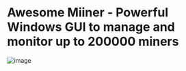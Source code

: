 # Awesome Miiner - Powerful Windows GUI to manage and monitor up to 200000 miners 
![image](https://user-images.githubusercontent.com/123663739/214910968-d6616724-d5ca-47ff-af7e-f549d16cd90b.png)

